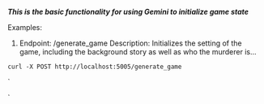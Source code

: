 ***This is the basic functionality for using Gemini to initialize game state***

Examples:

1. Endpoint: /generate_game
Description: Initializes the setting of the game, including the background story as well as who the murderer is...


```curl -X POST http://localhost:5005/generate_game```

`

`


